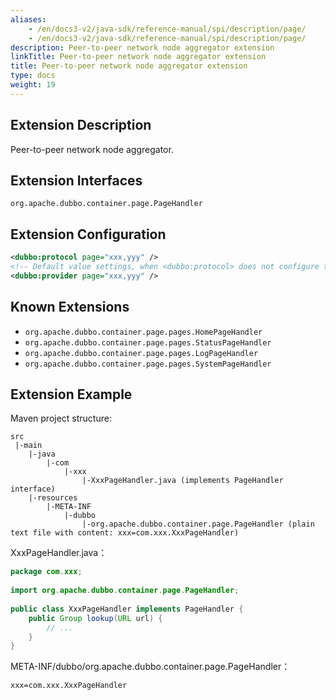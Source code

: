 ```yaml
---
aliases:
    - /en/docs3-v2/java-sdk/reference-manual/spi/description/page/
    - /en/docs3-v2/java-sdk/reference-manual/spi/description/page/
description: Peer-to-peer network node aggregator extension
linkTitle: Peer-to-peer network node aggregator extension
title: Peer-to-peer network node aggregator extension
type: docs
weight: 19
---
```









## Extension Description

Peer-to-peer network node aggregator.

## Extension Interfaces

`org.apache.dubbo.container.page.PageHandler`

## Extension Configuration

```xml
<dubbo:protocol page="xxx,yyy" />
<!-- Default value settings, when <dubbo:protocol> does not configure the page attribute, use this configuration -->
<dubbo:provider page="xxx,yyy" />
```

## Known Extensions

* `org.apache.dubbo.container.page.pages.HomePageHandler`
* `org.apache.dubbo.container.page.pages.StatusPageHandler`
* `org.apache.dubbo.container.page.pages.LogPageHandler`
* `org.apache.dubbo.container.page.pages.SystemPageHandler`

## Extension Example

Maven project structure:

```
src
 |-main
    |-java
        |-com
            |-xxx
                |-XxxPageHandler.java (implements PageHandler interface)
    |-resources
        |-META-INF
            |-dubbo
                |-org.apache.dubbo.container.page.PageHandler (plain text file with content: xxx=com.xxx.XxxPageHandler)
```

XxxPageHandler.java：

```java
package com.xxx;
 
import org.apache.dubbo.container.page.PageHandler;
 
public class XxxPageHandler implements PageHandler {
    public Group lookup(URL url) {
        // ...
    }
}
```

META-INF/dubbo/org.apache.dubbo.container.page.PageHandler：

```properties
xxx=com.xxx.XxxPageHandler
```

